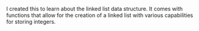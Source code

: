 I created this to learn about the linked list data structure. It comes with functions that allow for the creation of a linked list with various capabilities for storing integers.
